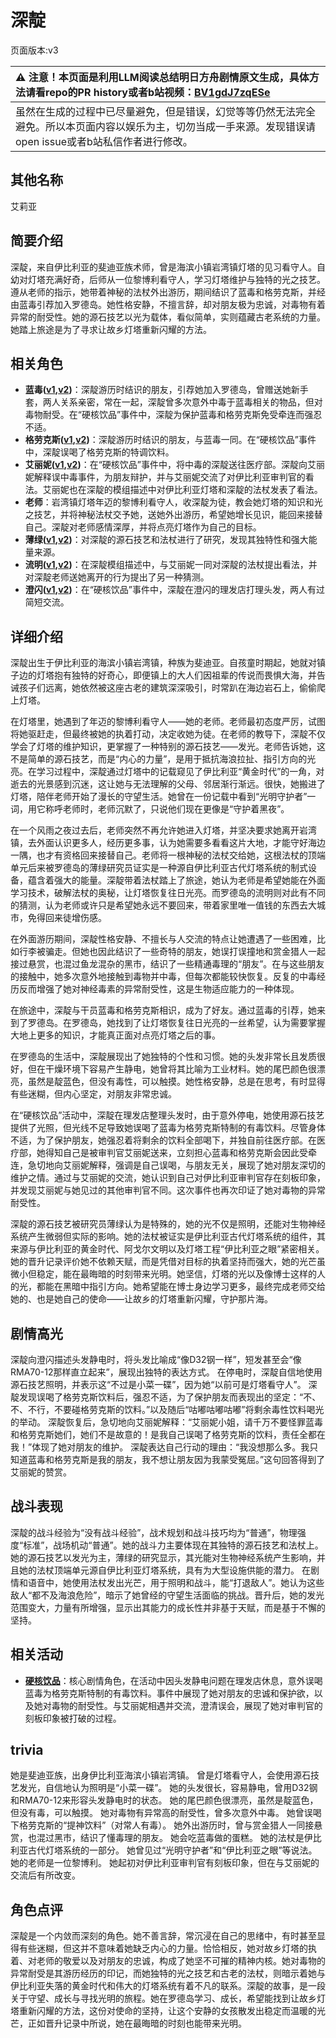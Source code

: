 # 深靛
页面版本:v3
 

| :warning: 注意！本页面是利用LLM阅读总结明日方舟剧情原文生成，具体方法请看repo的PR history或者b站视频：[BV1gdJ7zqESe](https://www.bilibili.com/video/BV1gdJ7zqESe/)         |
|:----------------------------|
| 虽然在生成的过程中已尽量避免，但是错误，幻觉等等仍然无法完全避免。所以本页面内容以娱乐为主，切勿当成一手来源。发现错误请open issue或者b站私信作者进行修改。|



## 其他名称
艾莉亚
## 简要介绍
深靛，来自伊比利亚的斐迪亚族术师，曾是海滨小镇岩湾镇灯塔的见习看守人。自幼对灯塔充满好奇，后师从一位黎博利看守人，学习灯塔维护与独特的光之技艺。遵从老师的指示，她带着神秘的法杖外出游历，期间结识了蓝毒和格劳克斯，并经由蓝毒引荐加入罗德岛。她性格安静，不擅言辞，却对朋友极为忠诚，对毒物有着异常的耐受性。她的源石技艺以光为载体，看似简单，实则蕴藏古老系统的力量。她踏上旅途是为了寻求让故乡灯塔重新闪耀的方法。
## 相关角色
-   **蓝毒([v1](../chars/char_129_bluep.md),[v2](char_129_bluep.md))**：深靛游历时结识的朋友，引荐她加入罗德岛，曾赠送她新手套，两人关系亲密，常在一起，深靛曾多次意外中毒于蓝毒相关的物品，但对毒物耐受。在“硬核饮品”事件中，深靛为保护蓝毒和格劳克斯免受牵连而强忍不适。
-   **格劳克斯([v1](../chars/char_326_glacus.md),[v2](char_326_glacus.md))**：深靛游历时结识的朋友，与蓝毒一同。在“硬核饮品”事件中，深靛误喝了格劳克斯的特调饮料。
-   **艾丽妮([v1](../chars/char_4009_irene.md),[v2](char_4009_irene.md))**：在“硬核饮品”事件中，将中毒的深靛送往医疗部。深靛向艾丽妮解释误中毒事件，为朋友辩护，并与艾丽妮交流了对伊比利亚审判官的看法。艾丽妮也在深靛的模组描述中对伊比利亚灯塔和深靛的法杖发表了看法。
-   **老师**：岩湾镇灯塔年迈的黎博利看守人，收深靛为徒，教会她灯塔的知识和光之技艺，并将神秘法杖交予她，送她外出游历，希望她增长见识，能回来接替自己。深靛对老师感情深厚，并将点亮灯塔作为自己的目标。
-   **薄绿([v1](../chars/char_388_mint.md),[v2](char_388_mint.md))**：对深靛的源石技艺和法杖进行了研究，发现其独特性和强大能量来源。
-   **流明([v1](../chars/char_4042_lumen.md),[v2](char_4042_lumen.md))**：在深靛模组描述中，与艾丽妮一同对深靛的法杖提出看法，并对深靛老师送她离开的行为提出了另一种猜测。
-   **澄闪([v1](../chars/char_377_gdglow.md),[v2](char_377_gdglow.md))**：在“硬核饮品”事件中，深靛在澄闪的理发店打理头发，两人有过简短交流。
## 详细介绍
深靛出生于伊比利亚的海滨小镇岩湾镇，种族为斐迪亚。自孩童时期起，她就对镇子边的灯塔抱有独特的好奇心，即便镇上的大人们因祖辈的传说而畏惧大海，并告诫孩子们远离，她依然被这座古老的建筑深深吸引，时常趴在海边岩石上，偷偷爬上灯塔。

在灯塔里，她遇到了年迈的黎博利看守人——她的老师。老师最初态度严厉，试图将她驱赶走，但最终被她的执着打动，决定收她为徒。在老师的教导下，深靛不仅学会了灯塔的维护知识，更掌握了一种特别的源石技艺——发光。老师告诉她，这不是简单的源石技艺，而是“内心的力量”，是用于抵抗海浪拉扯、指引方向的光亮。在学习过程中，深靛通过灯塔中的记载窥见了伊比利亚“黄金时代”的一角，对逝去的光景感到沉迷，这让她与无法理解的父母、邻居渐行渐远。很快，她搬进了灯塔，陪伴老师开始了漫长的守望生活。她曾在一份记载中看到“光明守护者”一词，用它称呼老师时，老师沉默了，只说他们现在更像是“守护着黑夜”。

在一个风雨之夜过去后，老师突然不再允许她进入灯塔，并坚决要求她离开岩湾镇，去外面认识更多人，经历更多事，认为她需要多看看这片大地，才能守好海边一隅，也才有资格回来接替自己。老师将一根神秘的法杖交给她，这根法杖的顶端单元后来被罗德岛的薄绿研究员证实是一种源自伊比利亚古代灯塔系统的制式设备，蕴含着强大的能量。深靛带着法杖踏上了旅途，她认为老师是希望她能在外面学习技术，破解法杖的奥秘，让灯塔恢复往日光亮。而罗德岛的流明则对此有不同的猜测，认为老师或许只是希望她永远不要回来，带着家里唯一值钱的东西去大城市，免得回来徒增伤感。

在外面游历期间，深靛性格安静、不擅长与人交流的特点让她遭遇了一些困难，比如行李被骗走。但她也因此结识了一些奇特的朋友，她误打误撞地和赏金猎人一起接过悬赏，也混过鱼龙混杂的黑市，结识了一些精通毒理的“朋友”。在与这些朋友的接触中，她多次意外地接触到毒物并中毒，但每次都能较快恢复。反复的中毒经历反而增强了她对神经毒素的异常耐受性，这是生物适应能力的一种体现。

在旅途中，深靛与干员蓝毒和格劳克斯相识，成为了好友。通过蓝毒的引荐，她来到了罗德岛。在罗德岛，她找到了让灯塔恢复往日光亮的一丝希望，认为需要掌握大地上更多的知识，才能真正面对点亮灯塔之后的事。

在罗德岛的生活中，深靛展现出了她独特的个性和习惯。她的头发非常长且发质很好，但在干燥环境下容易产生静电，她曾将其比喻为工业材料。她的尾巴颜色很漂亮，虽然是靛蓝色，但没有毒性，可以触摸。她性格安静，总是在思考，有时显得有些迷糊，但内心坚定，对朋友非常忠诚。

在“硬核饮品”活动中，深靛在理发店整理头发时，由于意外停电，她使用源石技艺提供了光照，但光线不足导致她误喝了蓝毒为格劳克斯特制的有毒饮料。尽管身体不适，为了保护朋友，她强忍着将剩余的饮料全部喝下，并独自前往医疗部。在医疗部，她得知自己是被审判官艾丽妮送来，立刻担心蓝毒和格劳克斯会因此受牵连，急切地向艾丽妮解释，强调是自己误喝，与朋友无关，展现了她对朋友深切的维护之情。通过与艾丽妮的交流，她认识到自己对伊比利亚审判官存在刻板印象，并发现艾丽妮与她见过的其他审判官不同。这次事件也再次印证了她对毒物的异常耐受性。

深靛的源石技艺被研究员薄绿认为是特殊的，她的光不仅是照明，还能对生物神经系统产生微弱但实际的影响。她的法杖被证实是伊比利亚古代灯塔系统的组件，其来源与伊比利亚的黄金时代、阿戈尔文明以及灯塔工程“伊比利亚之眼”紧密相关。她的晋升记录评价她不依赖天赋，而是凭借对目标的执着坚持而强大，她的光芒虽微小但稳定，能在最晦暗的时刻带来光明。她坚信，灯塔的光以及像博士这样的人的光，都能在黑暗中指引方向。她希望能在博士身边学习更多，最终完成老师交给她的、也是她自己的使命——让故乡的灯塔重新闪耀，守护那片海。
## 剧情高光
深靛向澄闪描述头发静电时，将头发比喻成“像D32钢一样”，短发甚至会“像RMA70-12那样直立起来”，展现出独特的表达方式。
在停电时，深靛自信地使用源石技艺照明，并表示这“不过是小菜一碟”，因为她“以前可是灯塔看守人”。
深靛发现误喝了格劳克斯饮料后，强忍不适，为了保护朋友而表现出的坚定：“不、不、不行，不要碰格劳克斯的饮料。”以及随后“咕嘟咕嘟咕嘟”将剩余毒性饮料喝光的举动。
深靛恢复后，急切地向艾丽妮解释：“艾丽妮小姐，请千万不要怪罪蓝毒和格劳克斯她们，她们不是故意的！是我自己误喝了格劳克斯的饮料，责任全都在我！”体现了她对朋友的维护。
深靛表达自己行动的理由：“我没想那么多。我只知道蓝毒和格劳克斯是我的朋友，我不想让朋友因为我蒙受冤屈。”这句回答得到了艾丽妮的赞赏。
## 战斗表现
深靛的战斗经验为“没有战斗经验”，战术规划和战斗技巧均为“普通”，物理强度“标准”，战场机动“普通”。她的战斗力主要体现在其独特的源石技艺和法杖上。
她的源石技艺以发光为主，薄绿的研究显示，其光能对生物神经系统产生影响，并且她的法杖顶端单元源自伊比利亚灯塔系统，具有为大型设施供能的潜力。
在剧情和语音中，她使用法杖发出光芒，用于照明和战斗，能“打退敌人”。她认为这些敌人“都不及海浪危险”，暗示了她曾经的守望生活面临的挑战。晋升后，她的发光范围变大，力量有所增强，显示出其能力的成长性并非基于天赋，而是基于不懈的坚持。
## 相关活动
-   **[硬核饮品](../stories/story_indigo_set_1.md)**：核心剧情角色，在活动中因头发静电问题在理发店休息，意外误喝蓝毒为格劳克斯特制的有毒饮料。事件中展现了她对朋友的忠诚和保护欲，以及她对毒物的耐受性。与艾丽妮相遇并交流，澄清误会，展现了她对审判官的刻板印象被打破的过程。
## trivia
她是斐迪亚族，出身伊比利亚海滨小镇岩湾镇。
曾是灯塔看守人，会使用源石技艺发光，自信地认为照明是“小菜一碟”。
她的头发很长，容易静电，曾用D32钢和RMA70-12来形容头发静电时的状态。
她的尾巴颜色很漂亮，虽然是靛蓝色，但没有毒，可以触摸。
她对毒物有异常高的耐受性，曾多次意外中毒。
她曾误喝下格劳克斯的“提神饮料”（对常人有毒）。
她外出游历时，曾与赏金猎人一同接悬赏，也混过黑市，结识了懂毒理的朋友。
她会吃蓝毒做的蛋糕。
她的法杖是伊比利亚古代灯塔系统的一部分。
她曾见过“光明守护者”和“伊比利亚之眼”等说法。
她的老师是一位黎博利。
她起初对伊比利亚审判官有刻板印象，但在与艾丽妮的交流后有所改变。
## 角色点评
深靛是一个内敛而深刻的角色。她不善言辞，常沉浸在自己的思绪中，有时甚至显得有些迷糊，但这并不意味着她缺乏内心的力量。恰恰相反，她对故乡灯塔的执着、对老师的敬爱以及对朋友的忠诚，构成了她坚不可摧的精神内核。她对毒物的异常耐受是其游历经历的印记，而她独特的光之技艺和古老的法杖，则暗示着她与伊比利亚失落的黄金时代和伟大的灯塔系统有着不凡的联系。深靛的故事，是一段关于守望、成长与寻找光明的旅程。她在罗德岛学习、成长，希望能找到让故乡灯塔重新闪耀的方法，这份对使命的坚持，让这个安静的女孩散发出稳定而温暖的光芒，正如晋升记录中所说，她在最晦暗的时刻也能带来光明。